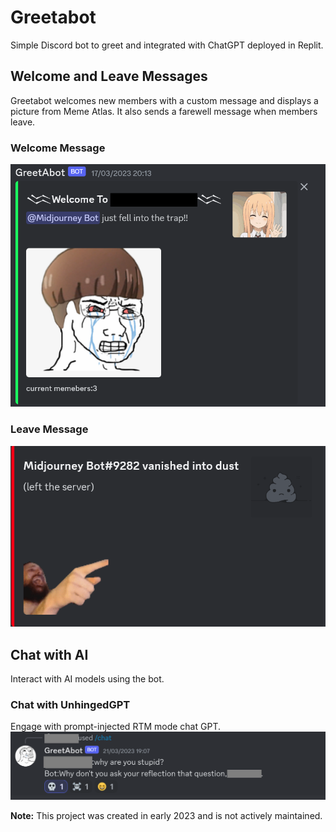 # Greetabot
Simple Discord bot to greet and integrated with ChatGPT deployed in Replit.

## Welcome and Leave Messages
Greetabot welcomes new members with a custom message and displays a picture from Meme Atlas. It also sends a farewell message when members leave.

### Welcome Message
![Welcome Image](images/welcome.png)

### Leave Message
![Leave Image](images/left.png)

## Chat with AI
Interact with AI models using the bot.
### Chat with UnhingedGPT

Engage with prompt-injected RTM mode chat GPT.
![GPT Image](images/UnhingedGPT.png)

**Note:** This project was created in early 2023 and is not actively maintained.
